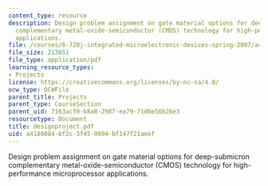 ```yaml
---
content_type: resource
description: Design problem assignment on gate material options for deep-submicron
  complementary metal-oxide-semiconductor (CMOS) technology for high-performance microprocessor
  applications.
file: /courses/6-720j-integrated-microelectronic-devices-spring-2007/a4180084bf2c3f459994bf147f21aeef_designproject.pdf
file_size: 213651
file_type: application/pdf
learning_resource_types:
- Projects
license: https://creativecommons.org/licenses/by-nc-sa/4.0/
ocw_type: OCWFile
parent_title: Projects
parent_type: CourseSection
parent_uid: 7163acf0-b8a8-2987-ea79-71d6e56b26e3
resourcetype: Document
title: designproject.pdf
uid: a4180084-bf2c-3f45-9994-bf147f21aeef
---
```

Design problem assignment on gate material options for deep-submicron complementary metal-oxide-semiconductor (CMOS) technology for high-performance microprocessor applications.